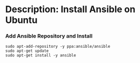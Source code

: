 # Description: Install Ansible on Ubuntu

### Add Ansible Repository and Install
```
sudo apt-add-repository -y ppa:ansible/ansible
sudo apt-get update
sudo apt-get install -y ansible
```